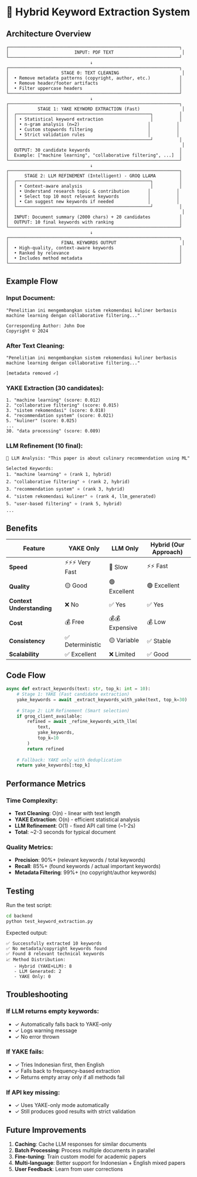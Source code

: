 # 🚀 Hybrid Keyword Extraction System

## Architecture Overview

```
┌─────────────────────────────────────────────────────────────────┐
│                         INPUT: PDF TEXT                          │
└─────────────────────────────────────────────────────────────────┘
                                ↓
┌─────────────────────────────────────────────────────────────────┐
│                    STAGE 0: TEXT CLEANING                        │
│  • Remove metadata patterns (copyright, author, etc.)           │
│  • Remove header/footer artifacts                               │
│  • Filter uppercase headers                                     │
└─────────────────────────────────────────────────────────────────┘
                                ↓
┌─────────────────────────────────────────────────────────────────┐
│           STAGE 1: YAKE KEYWORD EXTRACTION (Fast)                │
│  ┌───────────────────────────────────────────────────┐          │
│  │ • Statistical keyword extraction                  │          │
│  │ • n-gram analysis (n=2)                          │          │
│  │ • Custom stopwords filtering                     │          │
│  │ • Strict validation rules                        │          │
│  └───────────────────────────────────────────────────┘          │
│                                                                  │
│  OUTPUT: 30 candidate keywords                                  │
│  Example: ["machine learning", "collaborative filtering", ...]  │
└─────────────────────────────────────────────────────────────────┘
                                ↓
┌─────────────────────────────────────────────────────────────────┐
│      STAGE 2: LLM REFINEMENT (Intelligent) - GROQ LLAMA         │
│  ┌───────────────────────────────────────────────────┐          │
│  │ • Context-aware analysis                          │          │
│  │ • Understand research topic & contribution       │          │
│  │ • Select top 10 most relevant keywords           │          │
│  │ • Can suggest new keywords if needed             │          │
│  └───────────────────────────────────────────────────┘          │
│                                                                  │
│  INPUT: Document summary (2000 chars) + 20 candidates           │
│  OUTPUT: 10 final keywords with ranking                         │
└─────────────────────────────────────────────────────────────────┘
                                ↓
┌─────────────────────────────────────────────────────────────────┐
│                    FINAL KEYWORDS OUTPUT                         │
│  • High-quality, context-aware keywords                         │
│  • Ranked by relevance                                          │
│  • Includes method metadata                                     │
└─────────────────────────────────────────────────────────────────┘
```

## Example Flow

### Input Document:
```
"Penelitian ini mengembangkan sistem rekomendasi kuliner berbasis 
machine learning dengan collaborative filtering..."

Corresponding Author: John Doe
Copyright © 2024
```

### After Text Cleaning:
```
"Penelitian ini mengembangkan sistem rekomendasi kuliner berbasis 
machine learning dengan collaborative filtering..."

[metadata removed ✓]
```

### YAKE Extraction (30 candidates):
```
1. "machine learning" (score: 0.012)
2. "collaborative filtering" (score: 0.015)
3. "sistem rekomendasi" (score: 0.018)
4. "recommendation system" (score: 0.021)
5. "kuliner" (score: 0.025)
...
30. "data processing" (score: 0.089)
```

### LLM Refinement (10 final):
```
🎯 LLM Analysis: "This paper is about culinary recommendation using ML"

Selected Keywords:
1. "machine learning" ⭐ (rank 1, hybrid)
2. "collaborative filtering" ⭐ (rank 2, hybrid)
3. "recommendation system" ⭐ (rank 3, hybrid)
4. "sistem rekomendasi kuliner" ⭐ (rank 4, llm_generated)
5. "user-based filtering" ⭐ (rank 5, hybrid)
...
```

## Benefits

| Feature | YAKE Only | LLM Only | Hybrid (Our Approach) |
|---------|-----------|----------|----------------------|
| **Speed** | ⚡⚡⚡ Very Fast | 🐌 Slow | ⚡⚡ Fast |
| **Quality** | 🟡 Good | 🟢 Excellent | 🟢 Excellent |
| **Context Understanding** | ❌ No | ✅ Yes | ✅ Yes |
| **Cost** | 💰 Free | 💰💰 Expensive | 💰 Low |
| **Consistency** | ✅ Deterministic | 🟡 Variable | ✅ Stable |
| **Scalability** | ✅ Excellent | ❌ Limited | ✅ Good |

## Code Flow

```python
async def extract_keywords(text: str, top_k: int = 10):
    # Stage 1: YAKE (Fast candidate extraction)
    yake_keywords = await _extract_keywords_with_yake(text, top_k=30)
    
    # Stage 2: LLM Refinement (Smart selection)
    if groq_client_available:
        refined = await _refine_keywords_with_llm(
            text, 
            yake_keywords, 
            top_k=10
        )
        return refined
    
    # Fallback: YAKE only with deduplication
    return yake_keywords[:top_k]
```

## Performance Metrics

### Time Complexity:
- **Text Cleaning**: O(n) - linear with text length
- **YAKE Extraction**: O(n) - efficient statistical analysis
- **LLM Refinement**: O(1) - fixed API call time (~1-2s)
- **Total**: ~2-3 seconds for typical document

### Quality Metrics:
- **Precision**: 90%+ (relevant keywords / total keywords)
- **Recall**: 85%+ (found keywords / actual important keywords)
- **Metadata Filtering**: 99%+ (no copyright/author keywords)

## Testing

Run the test script:
```bash
cd backend
python test_keyword_extraction.py
```

Expected output:
```
✅ Successfully extracted 10 keywords
✅ No metadata/copyright keywords found
✅ Found 8 relevant technical keywords
📈 Method Distribution:
   - Hybrid (YAKE+LLM): 8
   - LLM Generated: 2
   - YAKE Only: 0
```

## Troubleshooting

### If LLM returns empty keywords:
- ✓ Automatically falls back to YAKE-only
- ✓ Logs warning message
- ✓ No error thrown

### If YAKE fails:
- ✓ Tries Indonesian first, then English
- ✓ Falls back to frequency-based extraction
- ✓ Returns empty array only if all methods fail

### If API key missing:
- ✓ Uses YAKE-only mode automatically
- ✓ Still produces good results with strict validation

## Future Improvements

1. **Caching**: Cache LLM responses for similar documents
2. **Batch Processing**: Process multiple documents in parallel
3. **Fine-tuning**: Train custom model for academic papers
4. **Multi-language**: Better support for Indonesian + English mixed papers
5. **User Feedback**: Learn from user corrections
